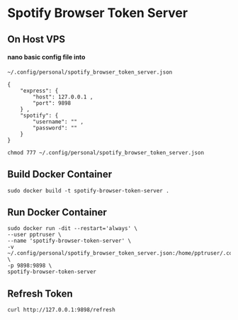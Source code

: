 # Spotify Browser Token Server

## On Host VPS

#### nano basic config file into
```
~/.config/personal/spotify_browser_token_server.json
```
```
{
    "express": {
        "host": 127.0.0.1 ,
        "port": 9898
    } ,
    "spotify": {
        "username": "" ,
        "password": ""
    }
}
```
```
chmod 777 ~/.config/personal/spotify_browser_token_server.json
```

## Build Docker Container

```
sudo docker build -t spotify-browser-token-server .
```

## Run Docker Container

```
sudo docker run -dit --restart='always' \
--user pptruser \
--name 'spotify-browser-token-server' \
-v ~/.config/personal/spotify_browser_token_server.json:/home/pptruser/.config/personal/spotify_browser_token_server.json:rw \
-p 9898:9898 \
spotify-browser-token-server
```

## Refresh Token

```
curl http://127.0.0.1:9898/refresh
```